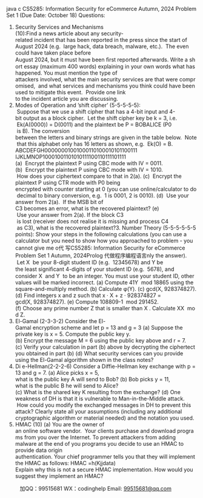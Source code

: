 java c
CS5285: Information Security for eCommerce
Autumn, 2024
Problem Set 1 (Due Date: October 18)
Questions:
1. Security Services and Mechanisms (10):Find a news article about any security-related incident that has been reported in the press since the start of August 2024 (e.g.  large hack, data breach, malware, etc.).  The even could have taken place before August 2024, but it must have been ﬁrst reported afterwards. Write a short essay (maximum 400 words) explaining in your own words what has happened. You must mention the type of attackers involved, what the main security services are that were compromised,  and what services and mechanisms you think could have been used to mitigate this event.  Provide one link to the incident article you are discussing.
2. Modes of Operation and ’shift cipher’ (5-5-5-5-5):  Suppose that we use a shift cipher that has a 4-bit input and 4-bit output as a block cipher.  Let the shift cipher key be k = 3, i.e.  Ek(A(0000)) = D(0011) and the plaintext be P = BOBALICE (P0  is B). The conversion between the letters and binary strings are given in the table below.  Note that this alphabet only has 16 letters as shown, e.g.  Ek(O) = B.
ABCDEFGH00000001001000110100010101100111
IJKLMNOP10001001101010111100110111101111
(a)  Encrypt the plaintext P using CBC mode with IV = 0011.
(b)  Encrypt the plaintext P using CBC mode with IV = 1010.  How does your ciphertext compare to that in 2(a).
(c)  Encrypt the plaintext P using CTR mode with P0 being encrypted with counter starting at 0 (you can use online/calculator to do decimal to binary conversion, e.g.  1 is 0001, 2 is 0010).
(d)  Use your answer from 2(a).  If the MSB bit of C3 becomes an error, what is the recovered plaintext?
(e)  Use your answer from 2(a). If the block C3  is lost (receiver does not realise it is missing and process C4  as C3), what is the recovered plaintext?3. Number Theory (5-5-5-5-5-5 points): Show your steps in the following calculations (you can use a calculator but you need to show how you approached to problem - you cannot give me o代 写CS5285: Information Security for eCommerce Problem Set 1 Autumn, 2024Prolog
代做程序编程语言nly the answer).  Let X  be your 8-digit student ID (e.g.  12345678) and Y be the least signiﬁcant 4-digits of your student ID (e.g.  5678), and consider X  and Y  to be an integer.
You must use your student ID, other values will be marked incorrect.
(a) Compute 41Y  mod 18865 using the square-and-multiply method. (b) Calculate φ(Y).
(c) gcd(X, 928374827).
(d) Find integers x and z such that x · X + z · 928374827 = gcd(X, 928374827). (e) Compute 108809-1  mod 291452.
(f) Choose any prime number Z that is smaller than X . Calculate XX  mod Z.
4. El-Gamal (2-3-3-2) Consider the El-Gamal encryption scheme and let p = 13 and g = 3
(a) Suppose the private key is x = 5. Compute the public key y.
(b) Encrypt the message M = 6 using the public key above and r = 7.
(c) Verify your calculation in part (b) above by decrypting the ciphertect you obtained in part (b)
(d) What security services can you provide using the El-Gamal algorithm shown in the class notes?
5. Di e-Hellman(2-2-2-6) Consider a Diffie-Hellman key exchange with p = 13 and g = 7.
(a) Alice picks x = 5, what is the public key A will send to Bob? (b) Bob picks y = 11, what is the public B he will send to Alice?
(c) What is the shared key K resulting from the exchange?
(d) One weakness of DH is that it is vulnerable to Man-in-the-Middle attack.  How could you modify the exchanged messages in DH to prevent this attack? Clearly state all your assumptions (including any additional cryptographic algorithm or material needed) and the notation you used.
6. HMAC (10)
(a) You are the owner of an online software vendor.  Your clients purchase and download programs from you over the Internet. To prevent attackers from adding malware at the end of you programs you decide to use an HMAC to provide data origin authentication. Your chief programmer tells you that they will implement the HMAC as follows:
HMAC =h(Kjjdata)
Explain why this is not a secure HMAC implementation. How would you suggest they implement an HMAC?





         
加QQ：99515681  WX：codinghelp  Email: 99515681@qq.com
